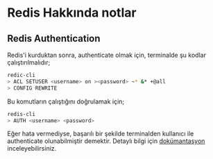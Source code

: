 # Redis Hakkında notlar

## Redis Authentication

Redis'i kurduktan sonra, authenticate olmak için, terminalde şu kodlar çalıştırılmalıdır;

```bash
redic-cli
> ACL SETUSER <username> on ><password> ~* &* +@all
> CONFIG REWRITE
```

Bu komutların çalıştığını doğrulamak için;

```bash
redis-cli
> AUTH <username> <password>
```

Eğer hata vermediyse, başarılı bir şekilde terminalden kullanıcı ile authenticate olunabilmiştir demektir. Detaylı bilgi için [dokümantasyon](https://redis.io/docs/management/security/acl/) inceleyebilirsiniz.
